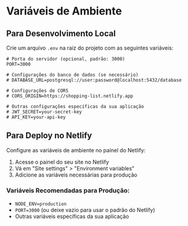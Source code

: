 # Variáveis de Ambiente

## Para Desenvolvimento Local

Crie um arquivo `.env` na raiz do projeto com as seguintes variáveis:

```env
# Porta do servidor (opcional, padrão: 3000)
PORT=3000

# Configurações do banco de dados (se necessário)
# DATABASE_URL=postgresql://user:password@localhost:5432/database

# Configurações de CORS
# CORS_ORIGIN=https://shopping-list.netlify.app

# Outras configurações específicas da sua aplicação
# JWT_SECRET=your-secret-key
# API_KEY=your-api-key
```

## Para Deploy no Netlify

Configure as variáveis de ambiente no painel do Netlify:

1. Acesse o painel do seu site no Netlify
2. Vá em "Site settings" > "Environment variables"
3. Adicione as variáveis necessárias para produção

### Variáveis Recomendadas para Produção:

- `NODE_ENV=production`
- `PORT=3000` (ou deixe vazio para usar o padrão do Netlify)
- Outras variáveis específicas da sua aplicação
